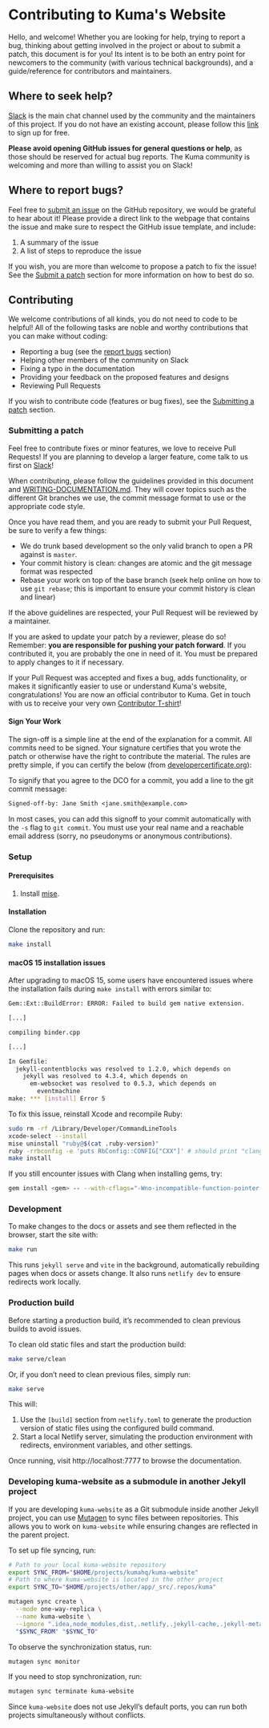 # Contributing to Kuma's Website

Hello, and welcome! Whether you are looking for help, trying to report a bug, thinking about getting involved in the project or about to submit a patch, this document is for you! Its intent is to be both an entry point for newcomers to the community (with various technical backgrounds), and a guide/reference for contributors and maintainers.

## Where to seek help?

[Slack](https://kuma-mesh.slack.com) is the main chat channel used by the community and the maintainers of this project. If you do not have an existing account, please follow this [link](https://join.slack.com/t/kuma-mesh/shared_invite/zt-1rcll3y6t-DkV_CAItZUoy0IvCwQ~jlQ) to sign up for free.

**Please avoid opening GitHub issues for general questions or help**, as those should be reserved for actual bug reports. The Kuma community is welcoming and more than willing to assist you on Slack!

## Where to report bugs?

Feel free to [submit an issue](https://github.com/kumahq/kuma-website/issues/new/choose) on the GitHub repository, we would be grateful to hear about it! Please provide a direct link to the webpage that contains the issue and make sure to respect the GitHub issue template, and include:

1. A summary of the issue
2. A list of steps to reproduce the issue

If you wish, you are more than welcome to propose a patch to fix the issue! See the [Submit a patch](#submitting-a-patch) section for more information on how to best do so.

## Contributing

We welcome contributions of all kinds, you do not need to code to be helpful! All of the following tasks are noble and worthy contributions that you can make without coding:

- Reporting a bug (see the [report bugs](#where-to-report-bugs) section)
- Helping other members of the community on Slack
- Fixing a typo in the documentation
- Providing your feedback on the proposed features and designs
- Reviewing Pull Requests

If you wish to contribute code (features or bug fixes), see the [Submitting a patch](#submitting-a-patch) section.

### Submitting a patch

Feel free to contribute fixes or minor features, we love to receive Pull Requests! If you are planning to develop a larger feature, come talk to us first on [Slack](#where-to-seek-for-help)!

When contributing, please follow the guidelines provided in this document and [WRITING-DOCUMENTATION.md](WRITING-DOCUMENTATION.md). They will cover topics such as the different Git branches we use, the commit message format to use or the appropriate code style.

Once you have read them, and you are ready to submit your Pull Request, be sure to verify a few things:

- We do trunk based development so the only valid branch to open a PR against is `master`.
- Your commit history is clean: changes are atomic and the git message format was respected
- Rebase your work on top of the base branch (seek help online on how to use `git rebase`; this is important to ensure your commit history is clean and linear)

If the above guidelines are respected, your Pull Request will be reviewed by a maintainer.

If you are asked to update your patch by a reviewer, please do so! Remember: **you are responsible for pushing your patch forward**. If you contributed it, you are probably the one in need of it. You must be prepared to apply changes to it if necessary.

If your Pull Request was accepted and fixes a bug, adds functionality, or makes it significantly easier to use or understand Kuma's website, congratulations! You are now an official contributor to Kuma. Get in touch with us to receive your very own [Contributor T-shirt](#contributor-t-shirt)!

#### Sign Your Work

The sign-off is a simple line at the end of the explanation for a commit. All commits need to be signed. Your signature certifies that you wrote the patch or otherwise have the right to contribute the material. The rules are pretty simple, if you can certify the below (from [developercertificate.org](https://developercertificate.org/)):

To signify that you agree to the DCO for a commit, you add a line to the git commit message:

```txt
Signed-off-by: Jane Smith <jane.smith@example.com>
```

In most cases, you can add this signoff to your commit automatically with the `-s` flag to `git commit`. You must use your real name and a reachable email address (sorry, no pseudonyms or anonymous contributions).

### Setup

#### Prerequisites

1. Install [mise](https://mise.jdx.dev/installing-mise.html).

#### Installation

Clone the repository and run:

```sh
make install
```  

#### macOS 15 installation issues

After upgrading to macOS 15, some users have encountered issues where the installation fails during `make install` with errors similar to:

```sh
Gem::Ext::BuildError: ERROR: Failed to build gem native extension.

[...]

compiling binder.cpp

[...]

In Gemfile:
  jekyll-contentblocks was resolved to 1.2.0, which depends on
    jekyll was resolved to 4.3.4, which depends on
      em-websocket was resolved to 0.5.3, which depends on
        eventmachine
make: *** [install] Error 5
```

To fix this issue, reinstall Xcode and recompile Ruby:

```sh
sudo rm -rf /Library/Developer/CommandLineTools
xcode-select --install
mise uninstall "ruby@$(cat .ruby-version)"
ruby -rrbconfig -e 'puts RbConfig::CONFIG["CXX"]' # should print "clang++"
make install
```

If you still encounter issues with Clang when installing gems, try:

```sh
gem install <gem> -- --with-cflags="-Wno-incompatible-function-pointer-types"
```

### Development

To make changes to the docs or assets and see them reflected in the browser, start the site with:

```sh
make run
```

This runs `jekyll serve` and `vite` in the background, automatically rebuilding pages when docs or assets change. It also runs `netlify dev` to ensure redirects work locally.

### Production build

Before starting a production build, it’s recommended to clean previous builds to avoid issues.

To clean old static files and start the production build:

```sh
make serve/clean
```  

Or, if you don’t need to clean previous files, simply run:

```sh
make serve
```  

This will:
1. Use the `[build]` section from `netlify.toml` to generate the production version of static files using the configured build command.
2. Start a local Netlify server, simulating the production environment with redirects, environment variables, and other settings.

Once running, visit http://localhost:7777 to browse the documentation.

### Developing kuma-website as a submodule in another Jekyll project

If you are developing `kuma-website` as a Git submodule inside another Jekyll project, you can use [Mutagen](https://mutagen.io) to sync files between repositories. This allows you to work on `kuma-website` while ensuring changes are reflected in the parent project.

To set up file syncing, run:

```sh
# Path to your local kuma-website repository
export SYNC_FROM="$HOME/projects/kumahq/kuma-website"
# Path to where kuma-website is located in the other project
export SYNC_TO="$HOME/projects/other/app/_src/.repos/kuma"

mutagen sync create \
  --mode one-way-replica \
  --name kuma-website \
  --ignore ".idea,node_modules,dist,.netlify,.jekyll-cache,.jekyll-metadata,app/.jekyll-cache,app/.jekyll-metadata,.bundle" \
  "$SYNC_FROM" "$SYNC_TO"
```

To observe the synchronization status, run:

```sh
mutagen sync monitor
```

If you need to stop synchronization, run:

```sh
mutagen sync terminate kuma-website
```

Since `kuma-website` does not use Jekyll’s default ports, you can run both projects simultaneously without conflicts.
